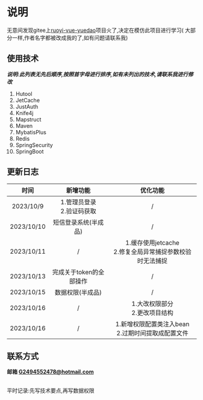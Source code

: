 # 说明

无意间发现gitee上[ruoyi-vue-yuedao](https://gitee.com/zhijiantianya/ruoyi-vue-pro)项目火了,决定在模仿此项目进行学习(
大部分一样,作者名字都被改成我的了,如有问题请联系我)

## 使用技术

_**说明:此列表无先后顺序,按照首字母进行排序,如有未列出的技术,请联系我进行修改**_

1. Hutool
2. JetCache
3. JustAuth
4. Knife4j
5. Mapstruct
6. Maven
7. MybatisPlus
8. Redis
9. SpringSecurity
10. SpringBoot

## 更新日志

|     时间     |        新增功能        |                  优化功能                  |
|:----------:|:------------------:|:--------------------------------------:|
| 2023/10/9  | 1.管理员登录<br>2.验证码获取 |                   /                    |
| 2023/10/10 |  短信登录系统(半成品)<br/>  |                   /                    |
| 2023/10/11 |         /          | 1.缓存使用jetcache<br/>2.修复全局异常捕捉参数校验时无法捕捉 |
| 2023/10/13 |   完成关于token的全部操作   |                   /                    |
| 2023/10/15 |     数据权限(半成品)      |                   /                    |
| 2023/10/16 |         /          |         1.大改权限部分<br/>2.更改项目结构          |
| 2023/10/16 |         /          |   1.新增权限配置类注入bean<br/>2.过期时间提取成配置文件    |

## 联系方式

**邮箱 G2494552478@hotmail.com**

##

平时记录:先写技术要点,再写数据权限

